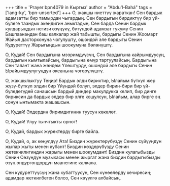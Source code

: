 +++
title = 'Prayer bpn4079 in Кыргыз'
author = "Abdu'l-Bahá"
tags = ['lang-ky', 'bpn-unsorted']
+++
О, жакшы ниеттүү жараткан! Сен бардык адамзатты бир тамырдан чыгардың. Сен бардыгын бирдиктүү бир үй-бүлөгө таандык экендигин аныктадың. Сен барда Сенин бардык кулдарыңдын негизи өзүңүкү, бүтүндөй адамзат тукуму Сенин Башпаанаңдан баш калкалар жай табышты, бардыгы Сенин Жоомарт Жайыл дасторхонуңа чогулушту, ошондой эле бардыгы Сенин Кудуреттүү Жарыгыңдын шоокумуна бөлөнүштү.

О, Кудай! Сен бардыгына мээримдүүсүң, Сен бардыгына кайрымдуусуң, бардыгын кымтылайсың, бардыгына өмүр тартуулайсың. Бардыгына Сен талант жана жөндөм Үлөштүрдү, ошондой эле бардыгы Сенин Ырайымдуулугуңдун океанына чөгөрүлүштү.

О, жакшылыктуу Теңир! Бардык элди бириктир, Ылайым бүткүл жер жүзү-бүткүл элдин бир Үйүндөй болуп, элдер бирин-бири бир үй-бүлөдөгүдөй санашсын бардый диндер макулдукка келип, бир динге бириксин да бардык элдер бир элге кошулсун, Ылайым, алар бирге эң сонун ынтымакта жашашсын.

О, Кудай! Элдердин биримдигинин туусун көкөлөт.

О, Кудай! Улуу тынчтыкты орнот!

О, Кудай, бардык жүрөктөрдү бирге байла.

О, Кудай, о, ак көңүлдүү Ата! Биздин жүрөктөрүбүздү Сенин сүйүүңдүн жыпар жыты менен кубант! Биздин көздөрүбүздү Сенин жетекчилигиңдин жарыгы менен шоокумдант! Биздин кулагыбызды Сенин Сөзүңдүн музыкасы менен жыргат жана биздин бардыгыбызды өзүң өндүргөндөрдүн маанегине калкала.

Сен кудуреттүүсүң жана кубаттуусуң, Сен күнөөлөрдү кечиресиң; адамдар жеткилбеген болсо, Сен көүүлгө албайсың.
